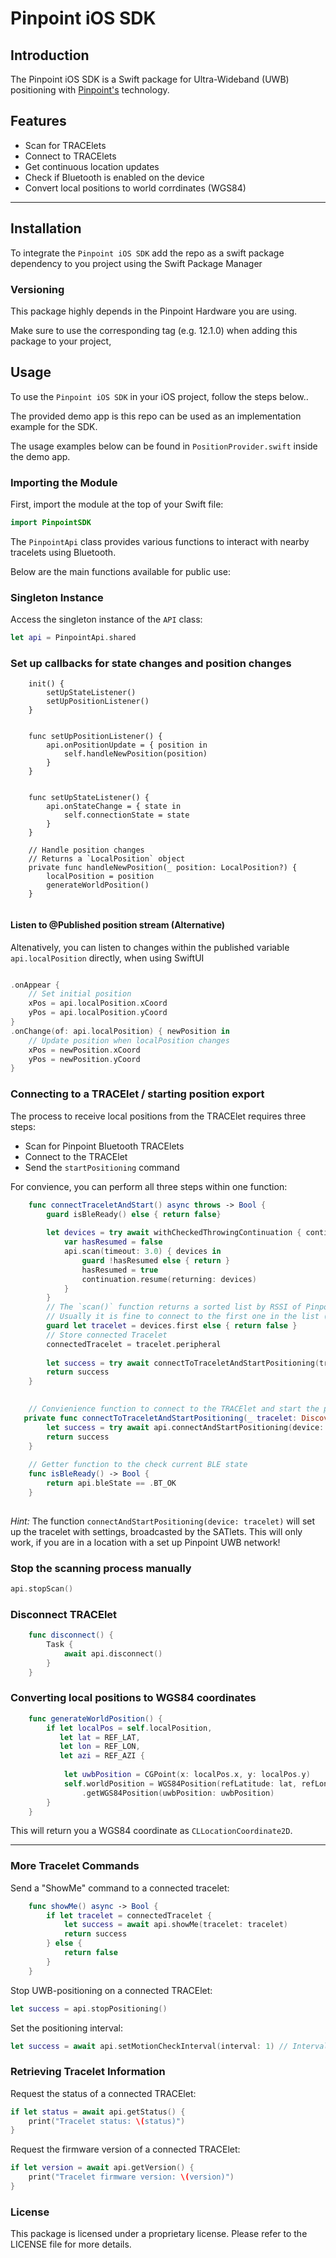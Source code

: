 # Pinpoint iOS SDK

## Introduction

The Pinpoint iOS SDK is a Swift package for Ultra-Wideband (UWB) positioning with [Pinpoint's](https://pinpoint.de) technology.


## Features 

* Scan for TRACElets
* Connect to TRACElets
* Get continuous location updates
* Check if Bluetooth is enabled on the device
* Convert local positions to world corrdinates (WGS84)

---

## Installation

To integrate the `Pinpoint iOS SDK` add the repo as a swift package dependency to you project using the Swift Package Manager

### Versioning
This package highly depends in the Pinpoint Hardware you are using.

Make sure to use the corresponding tag (e.g. 12.1.0) when adding this package to your project,


## Usage

To use the `Pinpoint iOS SDK`  in your iOS project, follow the steps below..

The provided demo app is this repo can be used as an implementation example for the SDK.

The usage examples below can be found in `PositionProvider.swift` inside the demo app.


### Importing the Module

First, import the module at the top of your Swift file:

```swift
import PinpointSDK
```

The `PinpointApi` class provides various functions to interact with nearby tracelets using Bluetooth. 

Below are the main functions available for public use:

### Singleton Instance

Access the singleton instance of the `API` class:

```swift
let api = PinpointApi.shared
```

### Set up callbacks for state changes and position changes

```
    init() {
        setUpStateListener()
        setUpPositionListener()
    }
    
    
    func setUpPositionListener() {
        api.onPositionUpdate = { position in
            self.handleNewPosition(position)
        }
    }
    
    
    func setUpStateListener() {
        api.onStateChange = { state in
            self.connectionState = state
        }
    }
    
    // Handle position changes
    // Returns a `LocalPosition` object
    private func handleNewPosition(_ position: LocalPosition?) {
        localPosition = position
        generateWorldPosition()
    }
    
```

#### Listen to @Published position stream (Alternative)

Altenatively, you can listen to changes within the published variable `api.localPosition`  directly, when using SwiftUI

```swift

.onAppear {
    // Set initial position
    xPos = api.localPosition.xCoord
    yPos = api.localPosition.yCoord
}
.onChange(of: api.localPosition) { newPosition in
    // Update position when localPosition changes
    xPos = newPosition.xCoord
    yPos = newPosition.yCoord
}

```

### Connecting to a TRACElet / starting position export

The process to receive local positions from the TRACElet requires three steps:

* Scan for Pinpoint Bluetooth TRACElets
* Connect to the TRACElet
* Send the `startPositioning` command

For convience, you can perform all three steps within one function:


```swift
    func connectTraceletAndStart() async throws -> Bool {
        guard isBleReady() else { return false}
        
        let devices = try await withCheckedThrowingContinuation { continuation in
            var hasResumed = false
            api.scan(timeout: 3.0) { devices in
                guard !hasResumed else { return }
                hasResumed = true
                continuation.resume(returning: devices)
            }
        }
        // The `scan()` function returns a sorted list by RSSI of Pinpoint TRACElets
        // Usually it is fine to connect to the first one in the list (the only one / closest one)
        guard let tracelet = devices.first else { return false }
        // Store connected Tracelet
        connectedTracelet = tracelet.peripheral
        
        let success = try await connectToTraceletAndStartPositioning(tracelet)
        return success
    }

    
    // Convienience function to connect to the TRACElet and start the position stream
   private func connectToTraceletAndStartPositioning(_ tracelet: DiscoveredTracelet) async throws -> Bool {
        let success = try await api.connectAndStartPositioning(device: tracelet.peripheral)
        return success
    }
    
    // Getter function to the check current BLE state
    func isBleReady() -> Bool {
        return api.bleState == .BT_OK
    }
    
```


*Hint:* The function `connectAndStartPositioning(device: tracelet)` will set up the tracelet with settings, broadcasted by the SATlets.
This will only work, if you are in a location with a set up Pinpoint UWB network!


### Stop the scanning process manually

```swift
api.stopScan()
```

### Disconnect TRACElet

```swift
    func disconnect() {
        Task {
            await api.disconnect()
        }
    }
```


### Converting local positions to WGS84 coordinates

```swift
    func generateWorldPosition() {
        if let localPos = self.localPosition,
           let lat = REF_LAT,
           let lon = REF_LON,
           let azi = REF_AZI {
            
            let uwbPosition = CGPoint(x: localPos.x, y: localPos.y)
            self.worldPosition = WGS84Position(refLatitude: lat, refLongitude: lon, refAzimuth: azi)
                .getWGS84Position(uwbPosition: uwbPosition)
        }
    }
```

This will return you a WGS84 coordinate as `CLLocationCoordinate2D`.


---

### More Tracelet Commands

Send a "ShowMe" command to a connected tracelet:

```swift
    func showMe() async -> Bool {
        if let tracelet = connectedTracelet {
            let success = await api.showMe(tracelet: tracelet)
            return success
        } else {
            return false
        }
    }
```

Stop UWB-positioning on a connected TRACElet:

```swift
let success = api.stopPositioning()
```

Set the positioning interval:

```swift
let success = await api.setMotionCheckInterval(interval: 1) // Interval in n x 250ms, Default: 1 (update every 1 x 250ms)
```

### Retrieving Tracelet Information

Request the status of a connected TRACElet:

```swift
if let status = await api.getStatus() {
    print("Tracelet status: \(status)")
}
```

Request the firmware version of a connected TRACElet:

```swift
if let version = await api.getVersion() {
    print("Tracelet firmware version: \(version)")
}
```


### License 

This package is licensed under a proprietary license. Please refer to the LICENSE file for more details.
